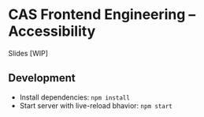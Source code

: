 # CAS Frontend Engineering – Accessibility

Slides [WIP]

## Development

- Install dependencies: `npm install`
- Start server with live-reload bhavior: `npm start`
